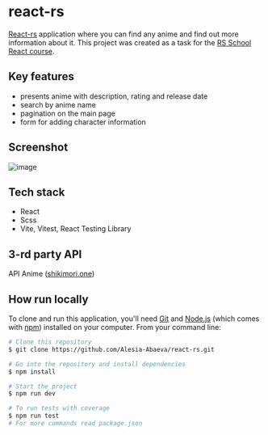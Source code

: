 # react-rs

[React-rs](https://iloveanime-rs.netlify.app/) application where you can find any anime and find out more information about it. This project was created as a task for the [RS School React course](https://rs.school/react/).

## Key features

- presents anime with description, rating and release date
- search by anime name
- pagination on the main page
- form for adding character information

## Screenshot

![image](https://user-images.githubusercontent.com/101274979/230780840-fac073d7-353c-4f14-882e-cc245680b6db.png)

## Tech stack

- React
- Scss
- Vite, Vitest, React Testing Library

## 3-rd party API

API Anime ([shikimori.one](https://shikimori.one/api/doc/1.0/animes/show))

## How run locally

To clone and run this application, you'll need [Git](https://git-scm.com) and [Node.js](https://nodejs.org/en/download/) (which comes with [npm](http://npmjs.com)) installed on your computer. From your command line:

```bash
# Clone this repository
$ git clone https://github.com/Alesia-Abaeva/react-rs.git

# Go into the repository and install dependencies
$ npm install

# Start the project
$ npm run dev

# To run tests with coverage
$ npm run test
# For more commands read package.json
```
